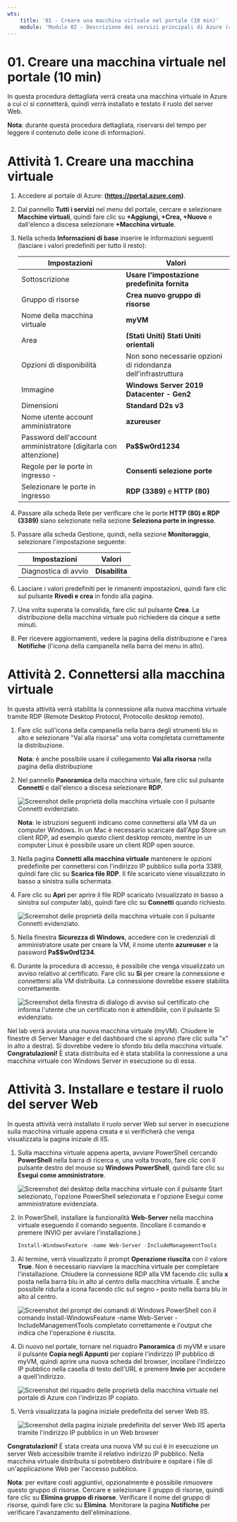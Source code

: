```yaml
---
wts:
    title: '01 - Creare una macchina virtuale nel portale (10 min)'
    module: 'Modulo 02 - Descrizione dei servizi principali di Azure (carichi di lavoro)'
---
```

# 01. Creare una macchina virtuale nel portale (10 min)

In questa procedura dettagliata verrà creata una macchina virtuale in Azure a cui ci si connetterà, quindi verrà installato e testato il ruolo del server Web. 

**Nota**: durante questa procedura dettagliata, riservarsi del tempo per leggere il contenuto delle icone di informazioni. 

# Attività 1. Creare una macchina virtuale 
1. Accedere al portale di Azure: **(https://portal.azure.com)**.

3. Dal pannello **Tutti i servizi** nel menu del portale, cercare e selezionare **Macchine virtuali**, quindi fare clic su **+Aggiungi, +Crea, +Nuovo** e dall'elenco a discesa selezionare **+Macchina virtuale**.

4. Nella scheda **Informazioni di base** inserire le informazioni seguenti (lasciare i valori predefiniti per tutto il resto):

    | Impostazioni | Valori |
    |  -- | -- |
    | Sottoscrizione | **Usare l'impostazione predefinita fornita** |
    | Gruppo di risorse | **Crea nuovo gruppo di risorse** |
    | Nome della macchina virtuale | **myVM** |
    | Area | **(Stati Uniti) Stati Uniti orientali**|
    | Opzioni di disponibilità | Non sono necessarie opzioni di ridondanza dell'infrastruttura|
    | Immagine | **Windows Server 2019 Datacenter - Gen2**|
    | Dimensioni | **Standard D2s v3**|
    | Nome utente account amministratore | **azureuser** |
    | Password dell'account amministratore (digitarla con attenzione) | **Pa$$w0rd1234**|
    | Regole per le porte in ingresso - | **Consenti selezione porte**|
    | Selezionare le porte in ingresso | **RDP (3389)** e **HTTP (80)**| 

5. Passare alla scheda Rete per verificare che le porte **HTTP (80) e RDP (3389)** siano selezionate nella sezione **Seleziona porte in ingresso**.

6. Passare alla scheda Gestione, quindi, nella sezione **Monitoraggio**, selezionare l'impostazione seguente:

    | Impostazioni | Valori |
    | -- | -- |
    | Diagnostica di avvio | **Disabilita**|

7. Lasciare i valori predefiniti per le rimanenti impostazioni, quindi fare clic sul pulsante **Rivedi e crea** in fondo alla pagina.

8. Una volta superata la convalida, fare clic sul pulsante **Crea**. La distribuzione della macchina virtuale può richiedere da cinque a sette minuti.

9. Per ricevere aggiornamenti, vedere la pagina della distribuzione e l'area **Notifiche** (l'icona della campanella nella barra dei menu in alto).

# Attività 2. Connettersi alla macchina virtuale

In questa attività verrà stabilita la connessione alla nuova macchina virtuale tramite RDP (Remote Desktop Protocol, Protocollo desktop remoto). 

1. Fare clic sull'icona della campanella nella barra degli strumenti blu in alto e selezionare "Vai alla risorsa" una volta completata correttamente la distribuzione. 

    **Nota**: è anche possibile usare il collegamento **Vai alla risorsa** nella pagina della distribuzione 

2. Nel pannello **Panoramica** della macchina virtuale, fare clic sul pulsante **Connetti** e dall'elenco a discesa selezionare **RDP**.

    ![Screenshot delle proprietà della macchina virtuale con il pulsante Connetti evidenziato.](../images/0101.png)

    **Nota**: le istruzioni seguenti indicano come connettersi alla VM da un computer Windows. In un Mac è necessario scaricare dall'App Store un client RDP, ad esempio questo client desktop remoto, mentre in un computer Linux è possibile usare un client RDP open source.

2. Nella pagina **Connetti alla macchina virtuale** mantenere le opzioni predefinite per connettersi con l'indirizzo IP pubblico sulla porta 3389, quindi fare clic su **Scarica file RDP**. Il file scaricato viene visualizzato in basso a sinistra sulla schermata.

3. Fare clic su **Apri** per aprire il file RDP scaricato (visualizzato in basso a sinistra sul computer lab), quindi fare clic su **Connetti** quando richiesto. 

    ![Screenshot delle proprietà della macchina virtuale con il pulsante Connetti evidenziato. ](../images/0102.png)

4. Nella finestra **Sicurezza di Windows**, accedere con le credenziali di amministratore usate per creare la VM, il nome utente **azureuser** e la password **Pa$$w0rd1234**. 

5. Durante la procedura di accesso, è possibile che venga visualizzato un avviso relativo al certificato. Fare clic su **Sì** per creare la connessione e connettersi alla VM distribuita. La connessione dovrebbe essere stabilita correttamente.

    ![Screenshot della finestra di dialogo di avviso sul certificato che informa l'utente che un certificato non è attendibile, con il pulsante Sì evidenziato. ](../images/0104.png)

Nel lab verrà avviata una nuova macchina virtuale (myVM). Chiudere le finestre di Server Manager e del dashboard che si aprono (fare clic sulla "x" in alto a destra). Si dovrebbe vedere lo sfondo blu della macchina virtuale. **Congratulazioni!** È stata distribuita ed è stata stabilita la connessione a una macchina virtuale con Windows Server in esecuzione su di essa. 

# Attività 3. Installare e testare il ruolo del server Web

In questa attività verrà installato il ruolo server Web sul server in esecuzione sulla macchina virtuale appena creata e si verificherà che venga visualizzata la pagina iniziale di IIS. 

1. Sulla macchina virtuale appena aperta, avviare PowerShell cercando **PowerShell** nella barra di ricerca e, una volta trovato, fare clic con il pulsante destro del mouse su **Windows PowerShell**, quindi fare clic su **Esegui come amministratore**.

    ![Screenshot del desktop della macchina virtuale con il pulsante Start selezionato, l'opzione PowerShell selezionata e l'opzione Esegui come amministratore evidenziata.](../images/0105.png)

2. In PowerShell, installare la funzionalità **Web-Server** nella macchina virtuale eseguendo il comando seguente. (Incollare il comando e premere INVIO per avviare l'installazione.)

    ```PowerShell
    Install-WindowsFeature -name Web-Server -IncludeManagementTools
    ```
  
3. Al termine, verrà visualizzato il prompt **Operazione riuscita** con il valore **True**. Non è necessario riavviare la macchina virtuale per completare l'installazione. Chiudere la connessione RDP alla VM facendo clic sulla **x** posta nella barra blu in alto al centro della macchina virtuale. È anche possibile ridurla a icona facendo clic sul segno **-** posto nella barra blu in alto al centro.

    ![Screenshot del prompt dei comandi di Windows PowerShell con il comando Install-WindowsFeature -name Web-Server -IncludeManagementTools completato correttamente e l'output che indica che l'operazione è riuscita.](../images/0106.png)

4. Di nuovo nel portale, tornare nel riquadro **Panoramica** di myVM e usare il pulsante **Copia negli Appunti** per copiare l'indirizzo IP pubblico di myVM, quindi aprire una nuova scheda del browser, incollare l'indirizzo IP pubblico nella casella di testo dell'URL e premere **Invio** per accedere a quell'indirizzo.

    ![Screenshot del riquadro delle proprietà della macchina virtuale nel portale di Azure con l'indirizzo IP copiato.](../images/0107.png)

5. Verrà visualizzata la pagina iniziale predefinita del server Web IIS.

    ![Screenshot della pagina iniziale predefinita del server Web IIS aperta tramite l'indirizzo IP pubblico in un Web browser](../images/0108.png)

**Congratulazioni!** È stata creata una nuova VM su cui è in esecuzione un server Web accessibile tramite il relativo indirizzo IP pubblico. Nella macchina virtuale distribuita si potrebbero distribuire e ospitare i file di un'applicazione Web per l'accesso pubblico.


**Nota**: per evitare costi aggiuntivi, opzionalmente è possibile rimuovere questo gruppo di risorse. Cercare e selezionare il gruppo di risorse, quindi fare clic su **Elimina gruppo di risorse**. Verificare il nome del gruppo di risorse, quindi fare clic su **Elimina**. Monitorare la pagina **Notifiche** per verificare l'avanzamento dell'eliminazione.
